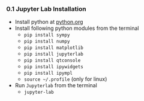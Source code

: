 ### 0.1 Jupyter Lab Installation

- Install python at [python.org](https://python.org)
- Install following python modules from the terminal
    - `pip install sympy`
    - `pip install numpy`
    - `pip install matplotlib`
    - `pip install jupyterlab`
    - `pip install qtconsole`
    - `pip install ipywidgets`
    - `pip install ipympl`
    - `source ~/.profile` (only for linux)
- Run `Jupyterlab` from the terminal
    - `jupyter-lab`
